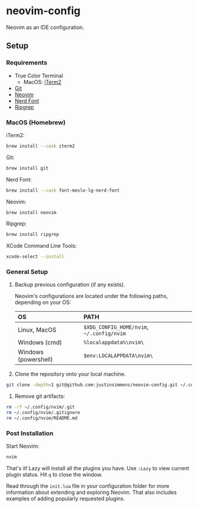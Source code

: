 # neovim-config

Neovim as an IDE configuration.

## Setup

### Requirements

- True Color Terminal
    - MacOS: [iTerm2](https://iterm2.com/)
- [Git](https://git-scm.com/)
- [Neovim](https://neovim.io/)
- [Nerd Font](https://www.nerdfonts.com/)
- [Ripgrep](https://github.com/BurntSushi/ripgrep)

### MacOS (Homebrew)

iTerm2:

```sh
brew install --cask iterm2
```

Git:

```sh
brew install git
```

Nerd Font:

```sh
brew install --cask font-meslo-lg-nerd-font
```

Neovim:

```sh
brew install neovim
```

Ripgrep:

```sh
brew install ripgrep
```

XCode Command Line Tools:

```sh
xcode-select --install
```

### General Setup

1. Backup previous configuration (if any exists).

    Neovim's configurations are located under the following paths, depending on your OS:

    | OS | PATH |
    | :- | :--- |
    | Linux, MacOS | `$XDG_CONFIG_HOME/nvim`, `~/.config/nvim` |
    | Windows (cmd)| `%localappdata%\nvim\` |
    | Windows (powershell)| `$env:LOCALAPPDATA\nvim\` |

1. Clone the repository onto your local machine.

```sh
git clone -depth=1 git@github.com:justinsimmons/neovim-config.git ~/.config/nvim
```

1. Remove git artifacts:
```sh
rm -rf ~/.config/nvim/.git
rm ~/.config/nvim/.gitignore
rm ~/.config/nvim/README.md
```

### Post Installation

Start Neovim:

```sh
nvim
```

That's it! Lazy will install all the plugins you have. Use `:Lazy` to view
current plugin status. Hit `q` to close the window.

Read through the `init.lua` file in your configuration folder for more
information about extending and exploring Neovim. That also includes
examples of adding popularly requested plugins.

